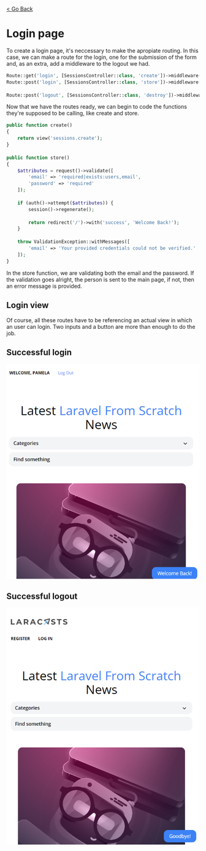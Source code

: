 [< Go Back](../README.md)

# Login page

To create a login page, it's neccessary to make the apropiate routing. In this case, we can make a route for the login, one for the submission of the form and, as an extra, add a middleware to the logout we had.

```php
Route::get('login', [SessionsController::class, 'create'])->middleware('guest');
Route::post('login', [SessionsController::class, 'store'])->middleware('guest');

Route::post('logout', [SessionsController::class, 'destroy'])->middleware('auth');
```

Now that we have the routes ready, we can begin to code the functions they're supposed to be calling, like create and store.

```php
public function create()
{
    return view('sessions.create');
}

public function store()
{
    $attributes = request()->validate([
        'email' => 'required|exists:users,email',
        'password' => 'required'
    ]);

    if (auth()->attempt($attributes)) {
        session()->regenerate();

        return redirect('/')->with('success', 'Welcome Back!');
    }

    throw ValidationException::withMessages([
        'email' => 'Your provided credentials could not be verified.'
    ]);
}
```

In the store function, we are validating both the email and the password. If the validation goes alright, the person is sent to the main page, if not, then an error message is provided.

## Login view

Of course, all these routes have to be referencing an actual view in which an user can login. Two inputs and a button are more than enough to do the job.

## Successful login

![browser image](./images/image03.png)

## Successful logout

![browser image](./images/image04.png)